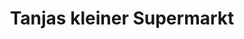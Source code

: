 ---
title: "Tanjas kleiner Supermarkt"
url: /reutlingen/tanjas-kleiner-supermarkt/
shop: Supermarkt
---